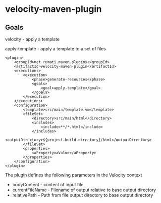 velocity-maven-plugin
=====================

Goals
-----

velocity - apply a template

apply-template - apply a template to a set of files

    <plugin>
        <groupId>net.rumati.maven.plugins</groupId>
        <artifactId>velocity-maven-plugin</artifactId>
        <executions>
            <execution>
                <phase>generate-resources</phase>
                <goals>
                    <goal>apply-template</goal>
                </goals>
            </execution>
        </executions>
        <configuration>
            <template>src/main/template.vm</template>
            <fileSet>
                <directory>src/main/html</directory>
                <includes>
                    <include>**/*.html</include>
                </includes>
                <outputDirectory>${project.build.directory}/html</outputDirectory>
            </fileSet>
            <properties>
                <aProperty>aValue</aProperty>
            </properties>
        </configuration>
    </plugin>

The plugin defines the following parameters in the Velocity context

* bodyContent - content of input file
* currentFileName - Filename of output relative to base output directory
* relativePath - Path from file output directory to base output directory
